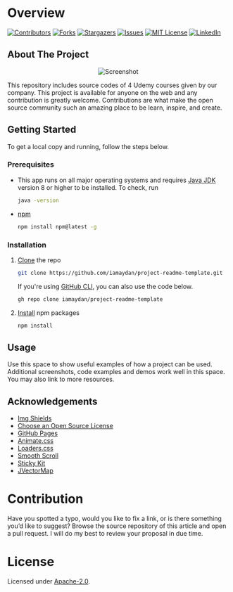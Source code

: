 # Overview

[![Contributors][contributors-shield]][contributors-url]
[![Forks][forks-shield]][forks-url]
[![Stargazers][stars-shield]][stars-url]
[![Issues][issues-shield]][issues-url]
[![MIT License][license-shield]][license-url]
[![LinkedIn][linkedin-shield]][linkedin-url]


## About The Project

<p align="center">
   <img src="https://www.udemy.com/staticx/udemy/images/v6/default-meta-image.png" alt="Screenshot">
</p>

This repository includes source codes of 4 Udemy courses given by our company. This project is available for anyone on the web and any contribution is greatly welcome. Contributions are what make the open source community such an amazing place to be learn, inspire, and create.


## Getting Started

To get a local copy and running, follow the steps below.

### Prerequisites

* This app runs on all major operating systems and requires [Java JDK](https://adoptopenjdk.net) version 8 or higher to be installed. To check, run 

  ```sh
  java -version
  ```

* [npm](https://www.npmjs.com/get-npm) 

  ```sh
  npm install npm@latest -g
  ```

### Installation

1. [Clone](https://git-scm.com) the repo 

   ```sh
   git clone https://github.com/iamaydan/project-readme-template.git
   ``` 
   
   If you're using [GitHub CLI](https://cli.github.com), you can also use the code below. 

   ```sh
   gh repo clone iamaydan/project-readme-template
   ```
   
2. [Install](https://docs.npmjs.com/cli/v6/commands/npm-install) npm packages

   ```sh
   npm install
   ```


## Usage

Use this space to show useful examples of how a project can be used. Additional screenshots, code examples and demos work well in this space. You may also link to more resources. 


## Acknowledgements

* [Img Shields](https://shields.io)
* [Choose an Open Source License](https://choosealicense.com)
* [GitHub Pages](https://pages.github.com)
* [Animate.css](https://daneden.github.io/animate.css)
* [Loaders.css](https://connoratherton.com/loaders)
* [Smooth Scroll](https://github.com/cferdinandi/smooth-scroll)
* [Sticky Kit](http://leafo.net/sticky-kit)
* [JVectorMap](http://jvectormap.com)


# Contribution

Have you spotted a typo, would you like to fix a link, or is there something you’d like to suggest? Browse the source repository of this article and open a pull request. I will do my best to review your proposal in due time.


# License

Licensed under [Apache-2.0](http://www.apache.org/licenses/LICENSE-2.0).



<!-- MARKDOWN LINKS & IMAGES -->
[contributors-shield]: https://img.shields.io/github/contributors/iamaydan/project-readme-template.svg?style=for-the-badge
[contributors-url]: https://github.com/iamaydan/project-readme-template/graphs/contributors
[forks-shield]: https://img.shields.io/github/forks/iamaydan/project-readme-template.svg?style=for-the-badge
[forks-url]: https://github.com/iamaydan/project-readme-template/network/members
[stars-shield]: https://img.shields.io/github/stars/iamaydan/project-readme-template.svg?style=for-the-badge
[stars-url]: https://github.com/iamaydan/project-readme-template/stargazers
[issues-shield]: https://img.shields.io/github/issues/iamaydan/project-readme-template.svg?style=for-the-badge
[issues-url]: https://github.com/iamaydan/project-readme-template/issues
[license-shield]: https://img.shields.io/github/license/iamaydan/project-readme-template.svg?style=for-the-badge
[license-url]: https://github.com/iamaydan/project-readme-template/blob/master/LICENSE.txt
[linkedin-shield]: https://img.shields.io/badge/-LinkedIn-black.svg?style=for-the-badge&logo=linkedin&colorB=555
[linkedin-url]: https://linkedin.com/in/iamaydan
[product-screenshot]: https://hothardware.com/ContentImages/NewsItem/48104/content/iphone_ios_12.jpg

